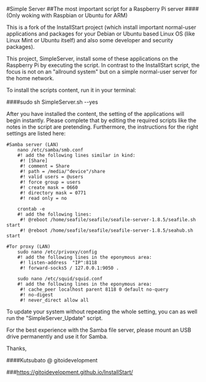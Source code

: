 #Simple Server
##The most important script for a Raspberry Pi server
####(Only woking with Raspbian or Ubuntu for ARM)

This is a fork of the InstallStart project (which install important normal-user applications and packages
for your Debian or Ubuntu based Linux OS (like Linux Mint or Ubuntu itself) and also some developer and security packages).

This project, SimpleServer, install some of these applications on the Raspberry Pi by executing the script.
In contrast to the InstallStart script, the focus is not on an "allround system" but on a simple normal-user server for the home network.

To install the scripts content, run it in your terminal:

####sudo sh SimpleServer.sh --yes

After you have installed the content, the setting of the applications will begin instantly.
Please complete that by editing the required scripts like the notes in the script are pretending.
Furthermore, the instructions for the right settings are listed here:

	#Samba server (LAN)
		nano /etc/samba/smb.conf
		#! add the following lines similar in kind:
		 #! [Share]
		 #! comment = Share
		 #! path = /media/"device"/share
		 #! valid users = @users
		 #! force group = users
		 #! create mask = 0660
		 #! directory mask = 0771
		 #! read only = no
	
		crontab -e
		#! add the following lines:
		 #! @reboot /home/seafile/seafile/seafile-server-1.8.5/seafile.sh start
		 #! @reboot /home/seafile/seafile/seafile-server-1.8.5/seahub.sh start
		
	#Tor proxy (LAN)
		sudo nano /etc/privoxy/config
		#! add the following lines in the eponymous area:
		 #! listen-address  "IP":8118
		 #! forward-socks5 / 127.0.0.1:9050 .
	
		sudo nano /etc/squid/squid.conf
		#! add the following lines in the eponymous area:
		 #! cache_peer localhost parent 8118 0 default no-query 
		 #! no-digest
		 #! never_direct allow all
		 
To update your system without repeating the whole setting, you can as well run the "SimpleServer_Update" script.

For the best experience with the Samba file server, please mount an USB drive permanently and use it for Samba.

Thanks, 

####Kutsubato @ gitoidevelopment

###https://gitoidevelopment.github.io/InstallStart/